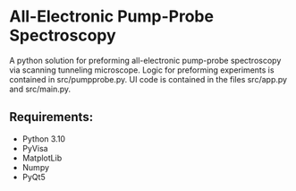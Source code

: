 # All-Electronic Pump-Probe Spectroscopy
A python solution for preforming all-electronic pump-probe spectroscopy via scanning tunneling microscope.
Logic for preforming experiments is contained in src/pumpprobe.py. UI code is contained in the files src/app.py and src/main.py.
## Requirements:
- Python 3.10
- PyVisa
- MatplotLib
- Numpy
- PyQt5
